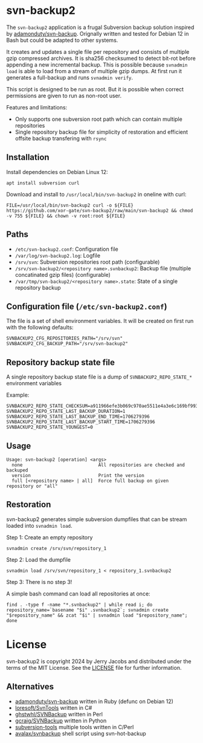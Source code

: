 # svn-backup2

The `svn-backup2` application is a frugal Subversion backup solution inspired by [adamonduty/svn-backup](https://github.com/adamonduty/svn-backup).
Orignally written and tested for Debian 12 in Bash but could be adapted to other systems.

It creates and updates a single file per repository and consists of multiple gzip compressed archives. It is sha256 checksumed to
detect bit-rot before appending a new incremental backup. This is possible because `svnadmin load` is able to load from a stream of multiple gzip dumps. 
At first run it generates a full-backup and runs `svnadmin verify`.

This script is designed to be run as root. But it is possible when correct permissions are given to run as non-root user.

Features and limitations:

 * Only supports one subversion root path which can contain multiple repositories
 * Single repository backup file for simplicity of restoration and efficient offsite backup transfering with `rsync`

## Installation

Install dependencies on Debian Linux 12:

`apt install subversion curl`

Download and install to `/usr/local/bin/svn-backup2` in oneline with curl:

`FILE=/usr/local/bin/svn-backup2 curl -o ${FILE} https://github.com/xor-gate/svn-backup2/raw/main/svn-backup2 && chmod -v 755 ${FILE} && chown -v root:root ${FILE}`

## Paths

* `/etc/svn-backup2.conf`: Configuration file
* `/var/log/svn-backup2.log`: Logfile
* `/srv/svn`: Subversion repositories root path (configurable)
* `/srv/svn-backup2/<repository name>.svnbackup2`: Backup file (multiple concatinated gzip files) (configurable)
* `/var/tmp/svn-backup2/<repository name>.state`: State of a single repository backup

## Configuration file (`/etc/svn-backup2.conf`)

The file is a set of shell environment variables. It will be created on first run
with the following defaults:

```
SVNBACKUP2_CFG_REPOSITORIES_PATH="/srv/svn"
SVNBACKUP2_CFG_BACKUP_PATH="/srv/svn-backup2"
```

## Repository backup state file

A single repository backup state file is a dump of `SVNBACKUP2_REPO_STATE_*` environment variables

Example:

```
SVNBACKUP2_REPO_STATE_CHECKSUM=a911966efe3b069c970ae5511e4a3e6c169bf993e9a3443d841d5d9002447388
SVNBACKUP2_REPO_STATE_LAST_BACKUP_DURATION=1
SVNBACKUP2_REPO_STATE_LAST_BACKUP_END_TIME=1706279396
SVNBACKUP2_REPO_STATE_LAST_BACKUP_START_TIME=1706279396
SVNBACKUP2_REPO_STATE_YOUNGEST=0
```

## Usage

```
Usage: svn-backup2 [operation] <args>
  none                            All repositories are checked and backuped
  version                         Print the version
  full [<repository name> | all]  Force full backup on given repository or "all"
```

## Restoration

svn-backup2 generates simple subversion dumpfiles that can be stream loaded into
`svnadmin load`.

Step 1: Create an empty repository

```
svnadmin create /srv/svn/repository_1
```

Step 2: Load the dumpfile

```
svnadmin load /srv/svn/repository_1 < repository_1.svnbackup2
```

Step 3: There is no step 3!

A simple bash command can load all repositories at once:

```
find . -type f -name "*.svnbackup2" | while read i; do repository_name=`basename "$i" .svnbackup2`; svnadmin create "$repository_name" && zcat "$i" | svnadmin load "$repository_name"; done
```

# License

svn-backup2 is copyright 2024 by Jerry Jacobs and distributed under the terms of the MIT License. See the [LICENSE](LICENSE) file for further information.

## Alternatives

* [adamonduty/svn-backup](https://github.com/adamonduty/svn-backup) written in Ruby (defunc on Debian 12)
* [loresoft/SvnTools](https://github.com/loresoft/SvnTools) written in C#
* [ghstwhl/SVNBackup](https://github.com/ghstwhl/SVNBackup) written in Perl
* [gcraig/SVNBackup](https://github.com/gcraig/SVNBackup) written in Python
* [subversion-tools](https://packages.debian.org/sid/subversion-tools) multiple tools written in C/Perl
* [avalax/svnbackup](https://github.com/avalax/svnbackup) shell script using svn-hot-backup
